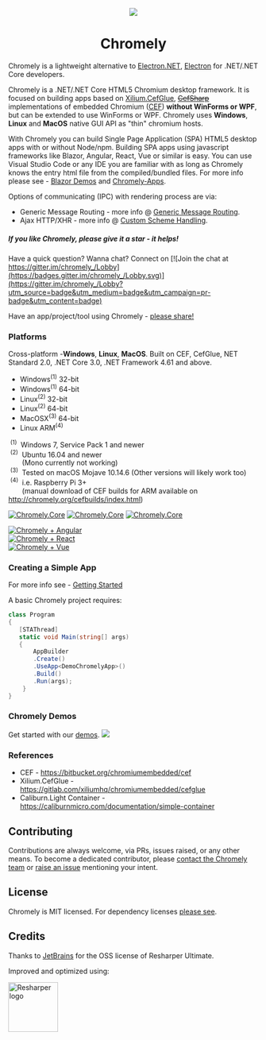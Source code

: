 <p align="center"><img src="https://github.com/chromelyapps/Chromely/blob/master/nugets/chromely.ico?raw=true" /></p>
<h1 align="center">Chromely</h1>

Chromely is a lightweight alternative to <a href="https://github.com/ElectronNET/Electron.NET">Electron.NET</a>, <a href="https://github.com/electron/electron">Electron</a> for .NET/.NET Core developers.

Chromely is a .NET/.NET Core HTML5 Chromium desktop framework. It is focused on building apps based on [Xilium.CefGlue](https://gitlab.com/xiliumhq/chromiumembedded/cefglue), ~~[CefSharp](https://github.com/chromelyapps/Chromely.Legacy)~~ implementations of  embedded Chromium ([CEF](https://bitbucket.org/chromiumembedded/cef)) **without WinForms or WPF**, but can be extended to use WinForms or WPF. Chromely uses **Windows**, **Linux** and **MacOS** native GUI API as "thin" chromium hosts.

With Chromely you can build Single Page Application (SPA) HTML5 desktop apps with or without Node/npm. Building SPA apps using javascript frameworks like Blazor, Angular, React, Vue or similar is easy. You can use Visual Studio Code or any IDE you are familiar with as long as Chromely knows the entry html file from the compiled/bundled files. For more info please see - [Blazor Demos](https://github.com/chromelyapps/demo-projects/tree/master/blazor) and [Chromely-Apps](https://github.com/chromelyapps/demo-projects/tree/master/angular-react-vue).

Options of communicating (IPC) with rendering process are via:

- Generic Message Routing - more info @ [Generic Message Routing](https://github.com/chromelyapps/Chromely/blob/master/Documents/generic_message_routing.md).
- Ajax HTTP/XHR -  more info @ [Custom Scheme Handling](https://github.com/chromelyapps/Chromely/blob/master/Documents/ajax_xhr_request_handling.md).

##### If you like Chromely, please give it a star - it helps! #####

Have a quick question? Wanna chat? Connect on  [![Join the chat at https://gitter.im/chromely_/Lobby](https://badges.gitter.im/chromely_/Lobby.svg)](https://gitter.im/chromely_/Lobby?utm_source=badge&utm_medium=badge&utm_campaign=pr-badge&utm_content=badge)

Have an app/project/tool using Chromely - [please share!](https://github.com/chromelyapps/Chromely/issues/63)

### Platforms
Cross-platform -**Windows**, **Linux**, **MacOS**. Built on CEF, CefGlue, NET Standard 2.0, .NET Core 3.0, .NET Framework 4.61 and above.

- Windows<sup>(1)</sup> 32-bit 
- Windows<sup>(1)</sup> 64-bit 
- Linux<sup>(2)</sup> 32-bit   
- Linux<sup>(2)</sup> 64-bit   
- MacOSX<sup>(3)</sup> 64-bit  
- Linux ARM<sup>(4)</sup>      

&nbsp;<sup>(1)</sup>&nbsp; Windows 7, Service Pack 1 and newer    
&nbsp;<sup>(2)</sup>&nbsp; Ubuntu 16.04 and newer    
&nbsp;&nbsp;&nbsp;&nbsp;&nbsp;&nbsp;&nbsp;(Mono currently not working)    
&nbsp;<sup>(3)</sup>&nbsp; Tested on macOS Mojave 10.14.6  (Other versions will likely work too)     
&nbsp;<sup>(4)</sup>&nbsp; i.e. Raspberry Pi 3+    
&nbsp;&nbsp;&nbsp;&nbsp;&nbsp;&nbsp;&nbsp;(manual download of CEF builds for ARM available on http://chromely.org/cefbuilds/index.html) 

[![Chromely.Core](http://img.shields.io/nuget/vpre/Chromely.Core.svg?style=flat&label=Chromely.Core)](https://www.nuget.org/packages/Chromely.Core)
[![Chromely.Core](http://img.shields.io/nuget/vpre/Chromely.CefGlue.svg?style=flat&label=Chromely.CefGlue)](https://www.nuget.org/packages/Chromely.CefGlue)
[![Chromely.Core](http://img.shields.io/nuget/vpre/Chromely.svg?style=flat&label=Chromely)](https://www.nuget.org/packages/Chromely)

[![Chromely + Angular](https://img.shields.io/badge/Chromely%20Apps-Built%20with%20Angular%202%2B-green.svg)](https://github.com/chromelyapps/demo-projects/tree/master/angular-react-vue/ChromelyAngular)
<br>[![Chromely + React](https://img.shields.io/badge/Chromely%20Apps-Built%20with%20React-green.svg)](https://github.com/chromelyapps/demo-projects/tree/master/angular-react-vue/ChromelyReact)
<br>[![Chromely + Vue](https://img.shields.io/badge/Chromely%20Apps-Built%20with%20Vue-green.svg)](https://github.com/chromelyapps/demo-projects/tree/master/angular-react-vue/ChromelyVue) 

### Creating a Simple App
For more info see - [Getting Started](https://github.com/chromelyapps/Chromely/blob/master/Documents/getting_started.md)

A basic Chromely project requires:

````csharp
class Program
{
   [STAThread]
   static void Main(string[] args)
   {
       AppBuilder
       .Create()
       .UseApp<DemoChromelyApp>()
       .Build()
       .Run(args);
    }
}
````

### Chromely Demos 
Get started with our [demos](https://github.com/chromelyapps/demo-projects). 
![](https://github.com/chromelyapps/Chromely/blob/master/Screenshots/chromely_screens_n3.gif)

### References
* CEF - https://bitbucket.org/chromiumembedded/cef
* Xilium.CefGlue - https://gitlab.com/xiliumhq/chromiumembedded/cefglue
* Caliburn.Light Container - https://caliburnmicro.com/documentation/simple-container

Contributing
---
Contributions are always welcome, via PRs, issues raised, or any other means. To become a dedicated contributor, please [contact the Chromely team](https://github.com/orgs/chromelyapps/people) or [raise an issue](https://github.com/chromelyapps/Chromely/issues) mentioning your intent.

License
---
Chromely is MIT licensed. For dependency licenses [please see](https://github.com/chromelyapps/Chromely/blob/master/LICENSE.md).

Credits
---
Thanks to [JetBrains](https://www.jetbrains.com) for the OSS license of Resharper Ultimate.

Improved and optimized using:

<a href="https://www.jetbrains.com/resharper/
"><img src="https://blog.jetbrains.com/wp-content/uploads/2014/04/logo_resharper.gif" alt="Resharper logo" width="100" /></a>
